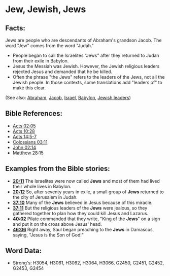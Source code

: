 # Jew, Jewish, Jews #

## Facts: ##

Jews are people who are descendants of Abraham's grandson Jacob. The word "Jew" comes from the word "Judah."

* People began to call the Israelites "Jews" after they returned to Judah from their exile in Babylon.
* Jesus the Messiah was Jewish. However, the Jewish religious leaders rejected Jesus and demanded that he be killed.
* Often the phrase "the Jews" refers to the leaders of the Jews, not all the Jewish people. In those contexts, some translations add "leaders of" to make this clear.

(See also: [Abraham](../names/abraham.md), [Jacob](../names/jacob.md), [Israel](../kt/israel.md), [Babylon](../names/babylon.md), [Jewish leaders](../other/jewishleaders.md))

## Bible References: ##

* [Acts 02:05](rc://en/tn/help/act/02/05)
* [Acts 10:28](rc://en/tn/help/act/10/28)
* [Acts 14:5-7](rc://en/tn/help/act/14/05)
* [Colossians 03:11](rc://en/tn/help/col/03/11)
* [John 02:14](rc://en/tn/help/jhn/02/14)
* [Matthew 28:15](rc://en/tn/help/mat/28/15)

## Examples from the Bible stories: ##

* __[20:11](rc://en/tn/help/obs/20/11)__ The Israelites were now called __Jews__  and most of them had lived their whole lives in Babylon.
* __[20:12](rc://en/tn/help/obs/20/12)__ So, after seventy years in exile, a small group of __Jews__  returned to the city of Jerusalem in Judah.
* __[37:10](rc://en/tn/help/obs/37/10)__ Many of the __Jews__  believed in Jesus because of this miracle.
* __[37:11](rc://en/tn/help/obs/37/11)__ But the religious leaders of the __Jews__  were jealous, so they gathered together to plan how they could kill Jesus and Lazarus.
* __[40:02](rc://en/tn/help/obs/40/02)__ Pilate commanded that they write, "King of the __Jews__" on a sign and put it on the cross above Jesus' head.
* __[46:06](rc://en/tn/help/obs/46/06)__ Right away, Saul began preaching to the __Jews__  in Damascus, saying, "Jesus is the Son of God!"

## Word Data: ##

* Strong's: H3054, H3061, H3062, H3064, H3066, G2450, G2451, G2452, G2453, G2454
